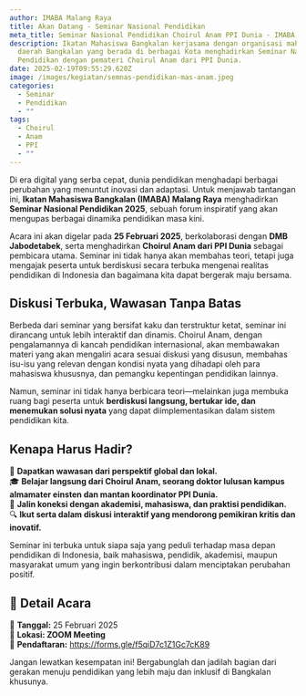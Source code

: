 ```yaml
---
author: IMABA Malang Raya
title: Akan Datang - Seminar Nasional Pendidikan
meta_title: Seminar Nasional Pendidikan Choirul Anam PPI Dunia - IMABA
description: Ikatan Mahasiswa Bangkalan kerjasama dengan organisasi mahasiswa
  daerah Bangkalan yang berada di berbagai Kota menghadirkan Seminar Nasional
  Pendidikan dengan pemateri Choirul Anam dari PPI Dunia.
date: 2025-02-19T09:55:29.620Z
image: /images/kegiatan/semnas-pendidikan-mas-anam.jpeg
categories:
  - Seminar
  - Pendidikan
  - ""
tags:
  - Choirul
  - Anam
  - PPI
  - ""
---
```

Di era digital yang serba cepat, dunia pendidikan menghadapi berbagai perubahan yang menuntut inovasi dan adaptasi. Untuk menjawab tantangan ini, **Ikatan Mahasiswa Bangkalan (IMABA) Malang Raya** menghadirkan **Seminar Nasional Pendidikan 2025**, sebuah forum inspiratif yang akan mengupas berbagai dinamika pendidikan masa kini.  

Acara ini akan digelar pada **25 Februari 2025**, berkolaborasi dengan **DMB Jabodetabek**, serta menghadirkan **Choirul Anam dari PPI Dunia** sebagai pembicara utama. Seminar ini tidak hanya akan membahas teori, tetapi juga mengajak peserta untuk berdiskusi secara terbuka mengenai realitas pendidikan di Indonesia dan bagaimana kita dapat bergerak maju bersama.  

## **Diskusi Terbuka, Wawasan Tanpa Batas**

Berbeda dari seminar yang bersifat kaku dan terstruktur ketat, seminar ini dirancang untuk lebih interaktif dan dinamis. Choirul Anam, dengan pengalamannya di kancah pendidikan internasional, akan membawakan materi yang akan mengaliri acara sesuai diskusi yang disusun, membahas isu-isu yang relevan dengan kondisi nyata yang dihadapi oleh para mahasiswa khususnya, dan pemangku kepentingan pendidikan lainnya.

Namun, seminar ini tidak hanya berbicara teori—melainkan juga membuka ruang bagi peserta untuk **berdiskusi langsung, bertukar ide, dan menemukan solusi nyata** yang dapat diimplementasikan dalam sistem pendidikan kita.  

## **Kenapa Harus Hadir?**

📢 **Dapatkan wawasan dari perspektif global dan lokal.**\
🎓 **Belajar langsung dari Choirul Anam, seorang doktor lulusan kampus almamater einsten dan mantan koordinator PPI Dunia.**\
🤝 **Jalin koneksi dengan akademisi, mahasiswa, dan praktisi pendidikan.**\
🔍 **Ikut serta dalam diskusi interaktif yang mendorong pemikiran kritis dan inovatif.**  

Seminar ini terbuka untuk siapa saja yang peduli terhadap masa depan pendidikan di Indonesia, baik mahasiswa, pendidik, akademisi, maupun masyarakat umum yang ingin berkontribusi dalam menciptakan perubahan positif.  

## **📌 Detail Acara**

📅 **Tanggal:** 25 Februari 2025\
📍 **Lokasi: ZOOM Meeting**\
📲 **Pendaftaran:** <https://forms.gle/f5qiD7c1Z1Gc7cK89>  

Jangan lewatkan kesempatan ini! Bergabunglah dan jadilah bagian dari gerakan menuju pendidikan yang lebih maju dan inklusif di Bangkalan khusunya.